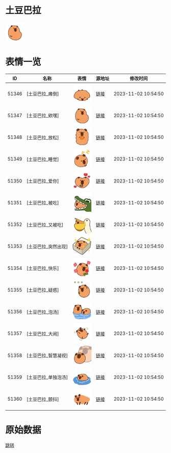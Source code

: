 # 土豆巴拉

<img src="./cover.png" height="60" alt="cover" />

# 表情一览

|ID|名称|表情|源地址|修改时间|
|----|----|----|----|----|
|51346|[土豆巴拉_瘫倒]|<img src="./pic/051346_%5B土豆巴拉_瘫倒%5D.png" height="60" alt="瘫倒"/>|[链接](https://i0.hdslb.com/bfs/garb/c55ae0f4dbcc831b05d9649e579d5bb38b53211b.png)|2023-11-02 10:54:50|
|51347|[土豆巴拉_欸嘿]|<img src="./pic/051347_%5B土豆巴拉_欸嘿%5D.png" height="60" alt="欸嘿"/>|[链接](https://i0.hdslb.com/bfs/garb/397a214f88791fad2c4ed87a5db11b6eda0850a7.png)|2023-11-02 10:54:50|
|51348|[土豆巴拉_放松]|<img src="./pic/051348_%5B土豆巴拉_放松%5D.png" height="60" alt="放松"/>|[链接](https://i0.hdslb.com/bfs/garb/8a6ac2a4d8218affd4a83939303b65c31366ffdf.png)|2023-11-02 10:54:50|
|51349|[土豆巴拉_睡觉]|<img src="./pic/051349_%5B土豆巴拉_睡觉%5D.png" height="60" alt="睡觉"/>|[链接](https://i0.hdslb.com/bfs/garb/33e0b0223eb46af8a1645e68213c8a6cc849b1b9.png)|2023-11-02 10:54:50|
|51350|[土豆巴拉_爱你]|<img src="./pic/051350_%5B土豆巴拉_爱你%5D.png" height="60" alt="爱你"/>|[链接](https://i0.hdslb.com/bfs/garb/c28476e1d0e6d71e3454c4a3b3a5ddf0297fbc3c.png)|2023-11-02 10:54:50|
|51351|[土豆巴拉_被吃]|<img src="./pic/051351_%5B土豆巴拉_被吃%5D.png" height="60" alt="被吃"/>|[链接](https://i0.hdslb.com/bfs/garb/ad39810c4bc7876b096503324607a84227561bf1.png)|2023-11-02 10:54:50|
|51352|[土豆巴拉_又被吃]|<img src="./pic/051352_%5B土豆巴拉_又被吃%5D.png" height="60" alt="又被吃"/>|[链接](https://i0.hdslb.com/bfs/garb/4900bc4cdaf1dac30ed4fca2ab3954d90ec94cb3.png)|2023-11-02 10:54:50|
|51353|[土豆巴拉_突然出现]|<img src="./pic/051353_%5B土豆巴拉_突然出现%5D.png" height="60" alt="突然出现"/>|[链接](https://i0.hdslb.com/bfs/garb/13ea11481ed9b9299ce6e55ff87497ab2242759f.png)|2023-11-02 10:54:50|
|51354|[土豆巴拉_快乐]|<img src="./pic/051354_%5B土豆巴拉_快乐%5D.png" height="60" alt="快乐"/>|[链接](https://i0.hdslb.com/bfs/garb/60bf171dc341edddec8440e2864ad4975cd572ac.png)|2023-11-02 10:54:50|
|51355|[土豆巴拉_疑惑]|<img src="./pic/051355_%5B土豆巴拉_疑惑%5D.png" height="60" alt="疑惑"/>|[链接](https://i0.hdslb.com/bfs/garb/c752e740a187c802831c39966778c4d0f6471501.png)|2023-11-02 10:54:50|
|51356|[土豆巴拉_泡汤]|<img src="./pic/051356_%5B土豆巴拉_泡汤%5D.png" height="60" alt="泡汤"/>|[链接](https://i0.hdslb.com/bfs/garb/7e86242f0adfd603fa599ddfa1b7d2e8374f9837.png)|2023-11-02 10:54:50|
|51357|[土豆巴拉_大闹]|<img src="./pic/051357_%5B土豆巴拉_大闹%5D.png" height="60" alt="大闹"/>|[链接](https://i0.hdslb.com/bfs/garb/27c230f9eb88037fb444a060ae29d35f0127c423.png)|2023-11-02 10:54:50|
|51358|[土豆巴拉_智慧凝视]|<img src="./pic/051358_%5B土豆巴拉_智慧凝视%5D.png" height="60" alt="智慧凝视"/>|[链接](https://i0.hdslb.com/bfs/garb/d1529b8d2c9cc4c1707ba2e80f148f5e66dbc0fb.png)|2023-11-02 10:54:50|
|51359|[土豆巴拉_单独泡汤]|<img src="./pic/051359_%5B土豆巴拉_单独泡汤%5D.png" height="60" alt="单独泡汤"/>|[链接](https://i0.hdslb.com/bfs/garb/9072a46e95a254a95584a2516faf953772c56126.png)|2023-11-02 10:54:50|
|51360|[土豆巴拉_颤抖]|<img src="./pic/051360_%5B土豆巴拉_颤抖%5D.png" height="60" alt="颤抖"/>|[链接](https://i0.hdslb.com/bfs/garb/f8b4a812f8a561d5e7cfec13f68769c6f950b9f2.png)|2023-11-02 10:54:50|

# 原始数据

[跳转](./raw.json)

